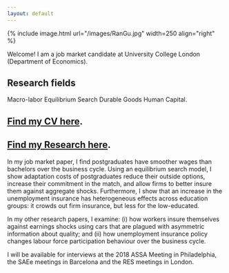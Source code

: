 ```yaml
---
layout: default
---
```


{% include image.html url="/images/RanGu.jpg" width=250 align="right" %}
<br>

Welcome! I am a job market candidate at University College London (Department of Economics).

## Research fields
Macro-labor
Equilibrium Search
Durable Goods
Human Capital.

## [Find my CV here](/cv/index.html).

## [Find my Research here](/research/index.html).

In my job market paper, I find postgraduates have smoother wages than bachelors over the business cycle. Using an equilibrium search model, I show adaptation costs of postgraduates reduce their outside options, increase their commitment in the match, and allow firms to better insure them against aggregate shocks. Furthermore, I show that an increase in the unemployment insurance has heterogeneous effects across education groups: it crowds out firm insurance, but less for the low-educated.

In my other research papers, I examine: (i) how workers insure themselves against earnings shocks using cars that are plagued with asymmetric information about quality; and (ii) how unemployment insurance policy changes labour force participation behaviour over the business cycle.

I will be available for interviews at the 2018 ASSA Meeting in Philadelphia, the SAEe meetings in Barcelona and the RES meetings in London.
